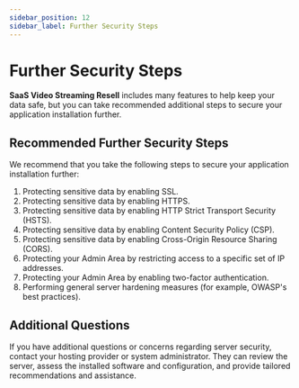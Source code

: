 ```yaml
---
sidebar_position: 12
sidebar_label: Further Security Steps
---
```


# Further Security Steps

**SaaS Video Streaming Resell** includes many features to help keep your data safe, but you can take recommended additional steps to secure your application installation further.

## Recommended Further Security Steps

We recommend that you take the following steps to secure your application installation further:

1. Protecting sensitive data by enabling SSL.
2. Protecting sensitive data by enabling HTTPS.
3. Protecting sensitive data by enabling HTTP Strict Transport Security (HSTS).
4. Protecting sensitive data by enabling Content Security Policy (CSP).
5. Protecting sensitive data by enabling Cross-Origin Resource Sharing (CORS).
6. Protecting your Admin Area by restricting access to a specific set of IP addresses.
7. Protecting your Admin Area by enabling two-factor authentication.
8. Performing general server hardening measures (for example, OWASP's best practices).

## Additional Questions

If you have additional questions or concerns regarding server security, contact your hosting provider or system administrator. They can review the server, assess the installed software and configuration, and provide tailored recommendations and assistance.